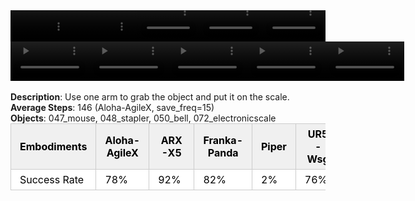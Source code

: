 <!DOCTYPE html>
<html lang="en">
<body>
    <div style="display: flex;">
        <video src="./task_video_clean/place_object_scale/aloha-agilex_head.mp4" controls loop muted autoplay style="width: 20.0%;"></video>
        <video src="./task_video_clean/place_object_scale/franka-panda_head.mp4" controls loop muted autoplay style="width: 20.0%;"></video>
        <video src="./task_video_clean/place_object_scale/ARX-X5_head.mp4" controls loop muted autoplay style="width: 20.0%;"></video>
        <video src="./task_video_clean/place_object_scale/piper_head.mp4" controls loop muted autoplay style="width: 20.0%;"></video>
        <video src="./task_video_clean/place_object_scale/ur5-wsg_head.mp4" controls loop muted autoplay style="width: 20.0%;"></video>
    </div>
    <div style="display: flex;">
        <video src="./task_video_clean/place_object_scale/aloha-agilex_world.mp4" controls loop muted autoplay style="width: 25%;"></video>
        <video src="./task_video_clean/place_object_scale/franka-panda_world.mp4" controls loop muted autoplay style="width: 25%;"></video>
        <video src="./task_video_clean/place_object_scale/ARX-X5_world.mp4" controls loop muted autoplay style="width: 25%;"></video>
        <video src="./task_video_clean/place_object_scale/piper_world.mp4" controls loop muted autoplay style="width: 25%;"></video>
        <video src="./task_video_clean/place_object_scale/ur5-wsg_world.mp4" controls loop muted autoplay style="width: 25%;"></video>
    </div>
    <br><b>Description</b>: Use one arm to grab the object and put it on the scale.<br>
    <b>Average Steps</b>: 146 (Aloha-AgileX, save_freq=15)<br>
    <b>Objects</b>: 047_mouse, 048_stapler, 050_bell, 072_electronicscale<br>
    <table style="margin:0 auto;border-collapse:collapse;width:auto;min-width:180px;background-color:white;">
        <thead>
            <tr style="background:#f0f0f0;">
                <th style="border:1px solid #ccc;padding:6px 14px;color:black;">Embodiments</th>
                <th style="border:1px solid #ccc;padding:6px 14px;color:black;">Aloha-AgileX</th>
                <th style="border:1px solid #ccc;padding:6px 14px;color:black;">ARX-X5</th>
                <th style="border:1px solid #ccc;padding:6px 14px;color:black;">Franka-Panda</th>
                <th style="border:1px solid #ccc;padding:6px 14px;color:black;">Piper</th>
                <th style="border:1px solid #ccc;padding:6px 14px;color:black;">UR5-Wsg</th>
            </tr>
        </thead>
        <tbody>
            <tr style="background:white;">
                <td style="border:1px solid #ccc;padding:6px 14px;color:black;">Success Rate</td>
                <td style="border:1px solid #ccc;padding:6px 14px;color:black;">78%</td>
                <td style="border:1px solid #ccc;padding:6px 14px;color:black;">92%</td>
                <td style="border:1px solid #ccc;padding:6px 14px;color:black;">82%</td>
                <td style="border:1px solid #ccc;padding:6px 14px;color:black;">2%</td>
                <td style="border:1px solid #ccc;padding:6px 14px;color:black;">76%</td>
            </tr>
        </tbody>
    </table>
</body>
</html>

